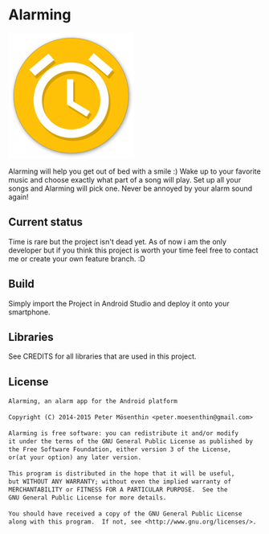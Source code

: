 Alarming
=========

![alarming_icon](assets/icon-small.png "Alarming app" )


Alarming will help you get out of bed with a smile :) Wake up to your favorite music and choose exactly what part of a song will play.
Set up all your songs and Alarming will pick one. Never be annoyed by your alarm sound again!

Current status
----
Time is rare but the project isn't dead yet. As of now i am the only developer but if you think this project is worth your time feel free to contact me or create your own feature branch. :D

Build
-----------
Simply import the Project in Android Studio and deploy it onto your smartphone.

Libraries
-----------
See CREDITS for all libraries that are used in this project.

License
-----------
```
Alarming, an alarm app for the Android platform

Copyright (C) 2014-2015 Peter Mösenthin <peter.moesenthin@gmail.com>

Alarming is free software: you can redistribute it and/or modify
it under the terms of the GNU General Public License as published by
the Free Software Foundation, either version 3 of the License,
or(at your option) any later version.

This program is distributed in the hope that it will be useful,
but WITHOUT ANY WARRANTY; without even the implied warranty of
MERCHANTABILITY or FITNESS FOR A PARTICULAR PURPOSE.  See the
GNU General Public License for more details.

You should have received a copy of the GNU General Public License
along with this program.  If not, see <http://www.gnu.org/licenses/>.
```
